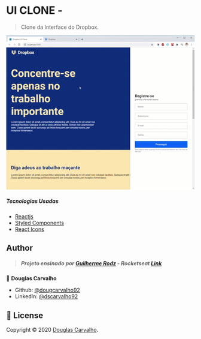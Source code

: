 # UI CLONE - 
> Clone da Interface do Dropbox. 

![Clone Dropbox](dropbox.gif)

##### Tecnologias Usadas
- [Reactjs](https://pt-br.reactjs.org/)
- [Styled Components ](https://styled-components.com/)
- [React Icons](https://react-icons.github.io/react-icons/)

## Author
> ##### Projeto ensinado por [Guilherme Rodz](https://github.com/guilhermerodz) - Rocketseat [Link](https://www.youtube.com/watch?v=VqP1ECc_j4M)
👤 **Douglas Carvalho**

* Github: [@dougcarvalho92](https://github.com/dougcarvalho92)
* LinkedIn: [@dscarvalho92](https://linkedin.com/in/dscarvalho92)

## 📝 License

Copyright © 2020 [Douglas Carvalho](https://github.com/dougcarvalho92).
